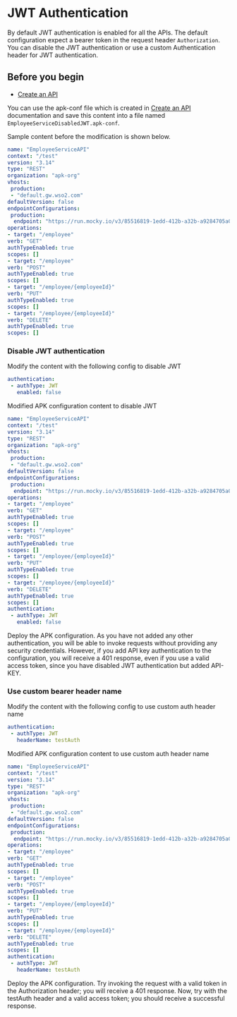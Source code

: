 # JWT Authentication

By default JWT authentication is enabled for all the APIs. The default configuration expect a bearer token in the request header `Authorization`. You can disable the JWT authentication or use a custom Authentication header for JWT authentication. 


## Before you begin

- [Create an API](../../../../get-started/quick-start-guide.md)

You can use the apk-conf file which is created in [Create an API](../../../../get-started/quick-start-guide.md) documentation and save this content into a file named `EmployeeServiceDisabledJWT.apk-conf`.


Sample content before the modification is shown below.
   ```yaml
   name: "EmployeeServiceAPI"
   context: "/test"
   version: "3.14"
   type: "REST"
   organization: "apk-org"
   vhosts:
    production:
    - "default.gw.wso2.com"
   defaultVersion: false
   endpointConfigurations:
    production:
     endpoint: "https://run.mocky.io/v3/85516819-1edd-412b-a32b-a9284705a0b4"
   operations:
   - target: "/employee"
   verb: "GET"
   authTypeEnabled: true
   scopes: []
   - target: "/employee"
   verb: "POST"
   authTypeEnabled: true
   scopes: []
   - target: "/employee/{employeeId}"
   verb: "PUT"
   authTypeEnabled: true
   scopes: []
   - target: "/employee/{employeeId}"
   verb: "DELETE"
   authTypeEnabled: true
   scopes: []
   ```

### Disable JWT authentication

Modify the content with the following config to disable JWT
  
   ```yaml
   authentication: 
    - authType: JWT
      enabled: false
   ```

Modified APK configuration content to disable JWT
   ```yaml
   name: "EmployeeServiceAPI"
   context: "/test"
   version: "3.14"
   type: "REST"
   organization: "apk-org"
   vhosts:
    production:
    - "default.gw.wso2.com"
   defaultVersion: false
   endpointConfigurations:
    production:
     endpoint: "https://run.mocky.io/v3/85516819-1edd-412b-a32b-a9284705a0b4"
   operations:
   - target: "/employee"
   verb: "GET"
   authTypeEnabled: true
   scopes: []
   - target: "/employee"
   verb: "POST"
   authTypeEnabled: true
   scopes: []
   - target: "/employee/{employeeId}"
   verb: "PUT"
   authTypeEnabled: true
   scopes: []
   - target: "/employee/{employeeId}"
   verb: "DELETE"
   authTypeEnabled: true
   scopes: []
   authentication: 
    - authType: JWT
      enabled: false
   ```
  
  Deploy the APK configuration. As you have not added any other authentication, you will be able to invoke requests without providing any security credentials. However, if you add API key authentication to the configuration, you will receive a 401 response, even if you use a valid access token, since you have disabled JWT authentication but added API-KEY.


### Use custom bearer header name


Modify the content with the following config to use custom auth header name
  
   ```yaml
   authentication: 
    - authType: JWT
      headerName: testAuth
   ```

Modified APK configuration content to use custom auth header name
   ```yaml
   name: "EmployeeServiceAPI"
   context: "/test"
   version: "3.14"
   type: "REST"
   organization: "apk-org"
   vhosts:
    production:
    - "default.gw.wso2.com"
   defaultVersion: false
   endpointConfigurations:
    production:
     endpoint: "https://run.mocky.io/v3/85516819-1edd-412b-a32b-a9284705a0b4"
   operations:
   - target: "/employee"
   verb: "GET"
   authTypeEnabled: true
   scopes: []
   - target: "/employee"
   verb: "POST"
   authTypeEnabled: true
   scopes: []
   - target: "/employee/{employeeId}"
   verb: "PUT"
   authTypeEnabled: true
   scopes: []
   - target: "/employee/{employeeId}"
   verb: "DELETE"
   authTypeEnabled: true
   scopes: []
   authentication: 
    - authType: JWT
      headerName: testAuth
   ```
  
  Deploy the APK configuration. Try invoking the request with a valid token in the Authorization header; you will receive a 401 response. Now, try with the testAuth header and a valid access token; you should receive a successful response.